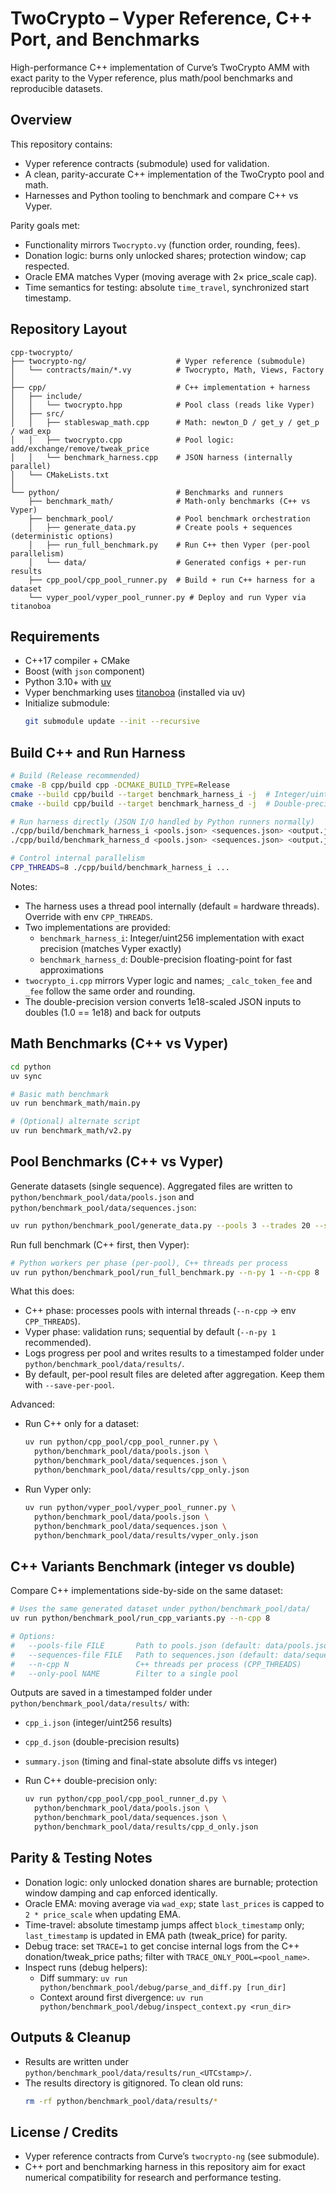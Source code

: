 # TwoCrypto – Vyper Reference, C++ Port, and Benchmarks

High-performance C++ implementation of Curve’s TwoCrypto AMM with exact parity to the Vyper reference, plus math/pool benchmarks and reproducible datasets.

## Overview

This repository contains:
- Vyper reference contracts (submodule) used for validation.
- A clean, parity-accurate C++ implementation of the TwoCrypto pool and math.
- Harnesses and Python tooling to benchmark and compare C++ vs Vyper.

Parity goals met:
- Functionality mirrors `Twocrypto.vy` (function order, rounding, fees).
- Donation logic: burns only unlocked shares; protection window; cap respected.
- Oracle EMA matches Vyper (moving average with 2× price_scale cap).
- Time semantics for testing: absolute `time_travel`, synchronized start timestamp.

## Repository Layout

```
cpp-twocrypto/
├── twocrypto-ng/                    # Vyper reference (submodule)
│   └── contracts/main/*.vy          # Twocrypto, Math, Views, Factory
│
├── cpp/                             # C++ implementation + harness
│   ├── include/
│   │   └── twocrypto.hpp            # Pool class (reads like Vyper)
│   ├── src/
│   │   ├── stableswap_math.cpp      # Math: newton_D / get_y / get_p / wad_exp
│   │   ├── twocrypto.cpp            # Pool logic: add/exchange/remove/tweak_price
│   │   └── benchmark_harness.cpp    # JSON harness (internally parallel)
│   └── CMakeLists.txt
│
└── python/                          # Benchmarks and runners
    ├── benchmark_math/              # Math-only benchmarks (C++ vs Vyper)
    ├── benchmark_pool/              # Pool benchmark orchestration
    │   ├── generate_data.py         # Create pools + sequences (deterministic options)
    │   ├── run_full_benchmark.py    # Run C++ then Vyper (per-pool parallelism)
    │   └── data/                    # Generated configs + per-run results
    ├── cpp_pool/cpp_pool_runner.py  # Build + run C++ harness for a dataset
    └── vyper_pool/vyper_pool_runner.py # Deploy and run Vyper via titanoboa
```

## Requirements

- C++17 compiler + CMake
- Boost (with `json` component)
- Python 3.10+ with [uv](https://github.com/astral-sh/uv)
- Vyper benchmarking uses [titanoboa](https://github.com/vyperlang/titanoboa) (installed via uv)
- Initialize submodule:
  ```bash
  git submodule update --init --recursive
  ```

## Build C++ and Run Harness

```bash
# Build (Release recommended)
cmake -B cpp/build cpp -DCMAKE_BUILD_TYPE=Release
cmake --build cpp/build --target benchmark_harness_i -j  # Integer/uint256 version
cmake --build cpp/build --target benchmark_harness_d -j  # Double-precision version

# Run harness directly (JSON I/O handled by Python runners normally)
./cpp/build/benchmark_harness_i <pools.json> <sequences.json> <output.json>  # Integer/uint256
./cpp/build/benchmark_harness_d <pools.json> <sequences.json> <output.json>  # Double-precision

# Control internal parallelism
CPP_THREADS=8 ./cpp/build/benchmark_harness_i ...
```

Notes:
- The harness uses a thread pool internally (default = hardware threads). Override with env `CPP_THREADS`.
- Two implementations are provided:
  - `benchmark_harness_i`: Integer/uint256 implementation with exact precision (matches Vyper exactly)
  - `benchmark_harness_d`: Double-precision floating-point for fast approximations
- `twocrypto_i.cpp` mirrors Vyper logic and names; `_calc_token_fee` and `_fee` follow the same order and rounding.
- The double-precision version converts 1e18-scaled JSON inputs to doubles (1.0 == 1e18) and back for outputs

## Math Benchmarks (C++ vs Vyper)

```bash
cd python
uv sync

# Basic math benchmark
uv run benchmark_math/main.py

# (Optional) alternate script
uv run benchmark_math/v2.py
```

## Pool Benchmarks (C++ vs Vyper)

Generate datasets (single sequence). Aggregated files are written to `python/benchmark_pool/data/pools.json` and `python/benchmark_pool/data/sequences.json`:
```bash
uv run python/benchmark_pool/generate_data.py --pools 3 --trades 20 --seed 42
```

Run full benchmark (C++ first, then Vyper):
```bash
# Python workers per phase (per-pool), C++ threads per process
uv run python/benchmark_pool/run_full_benchmark.py --n-py 1 --n-cpp 8
```

What this does:
- C++ phase: processes pools with internal threads (`--n-cpp` → env `CPP_THREADS`).
- Vyper phase: validation runs; sequential by default (`--n-py 1` recommended).
- Logs progress per pool and writes results to a timestamped folder under `python/benchmark_pool/data/results/`.
- By default, per-pool result files are deleted after aggregation. Keep them with `--save-per-pool`.

Advanced:
- Run C++ only for a dataset:
  ```bash
  uv run python/cpp_pool/cpp_pool_runner.py \
    python/benchmark_pool/data/pools.json \
    python/benchmark_pool/data/sequences.json \
    python/benchmark_pool/data/results/cpp_only.json
  ```
- Run Vyper only:
  ```bash
  uv run python/vyper_pool/vyper_pool_runner.py \
    python/benchmark_pool/data/pools.json \
    python/benchmark_pool/data/sequences.json \
    python/benchmark_pool/data/results/vyper_only.json
  ```

## C++ Variants Benchmark (integer vs double)

Compare C++ implementations side-by-side on the same dataset:

```bash
# Uses the same generated dataset under python/benchmark_pool/data/
uv run python/benchmark_pool/run_cpp_variants.py --n-cpp 8

# Options:
#   --pools-file FILE       Path to pools.json (default: data/pools.json)
#   --sequences-file FILE   Path to sequences.json (default: data/sequences.json)
#   --n-cpp N               C++ threads per process (CPP_THREADS)
#   --only-pool NAME        Filter to a single pool
```

Outputs are saved in a timestamped folder under `python/benchmark_pool/data/results/` with:
- `cpp_i.json` (integer/uint256 results)
- `cpp_d.json` (double-precision results)
- `summary.json` (timing and final-state absolute diffs vs integer)

- Run C++ double-precision only:
  ```bash
  uv run python/cpp_pool/cpp_pool_runner_d.py \
    python/benchmark_pool/data/pools.json \
    python/benchmark_pool/data/sequences.json \
    python/benchmark_pool/data/results/cpp_d_only.json
  ```

## Parity & Testing Notes

- Donation logic: only unlocked donation shares are burnable; protection window damping and cap enforced identically.
- Oracle EMA: moving average via `wad_exp`; state `last_prices` is capped to `2 * price_scale` when updating EMA.
- Time-travel: absolute timestamp jumps affect `block_timestamp` only; `last_timestamp` is updated in EMA path (tweak_price) for parity.
- Debug trace: set `TRACE=1` to get concise internal logs from the C++ donation/tweak_price paths; filter with `TRACE_ONLY_POOL=<pool_name>`.
- Inspect runs (debug helpers):
  - Diff summary: `uv run python/benchmark_pool/debug/parse_and_diff.py [run_dir]`
  - Context around first divergence: `uv run python/benchmark_pool/debug/inspect_context.py <run_dir>`

## Outputs & Cleanup

- Results are written under `python/benchmark_pool/data/results/run_<UTCstamp>/`.
- The results directory is gitignored. To clean old runs:
  ```bash
  rm -rf python/benchmark_pool/data/results/*
  ```

## License / Credits

- Vyper reference contracts from Curve’s `twocrypto-ng` (see submodule).
- C++ port and benchmarking harness in this repository aim for exact numerical compatibility for research and performance testing.
